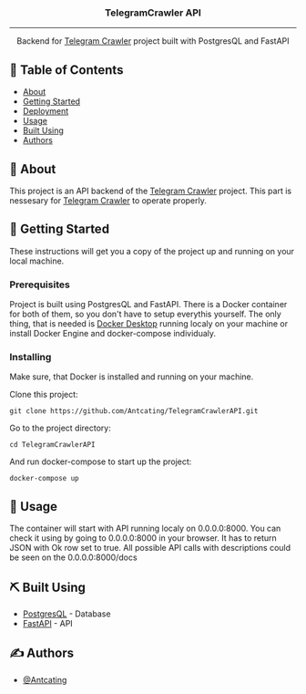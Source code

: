 <h3 align="center">TelegramCrawler API</h3>

---

<p align="center"> Backend for <a href="https://github.com/Antcating/TelegramCrawler">Telegram Crawler</a> project built with PostgresQL and FastAPI
    <br> 
</p>

## 📝 Table of Contents

- [About](#about)
- [Getting Started](#getting_started)
- [Deployment](#deployment)
- [Usage](#usage)
- [Built Using](#built_using)
- [Authors](#authors)

## 🧐 About <a name = "about"></a>

This project is an API backend of the [Telegram Crawler](https://github.com/Antcating/TelegramCrawler) project. 
This part is nessesary for [Telegram Crawler](https://github.com/Antcating/TelegramCrawler) to operate properly. 

## 🏁 Getting Started <a name = "getting_started"></a>

These instructions will get you a copy of the project up and running on your local machine. 

### Prerequisites

Project is built using PostgresQL and FastAPI. There is a Docker container for both of them, so you don't have to setup everythis yourself. The only thing, that is needed is [Docker Desktop](https://www.docker.com/products/docker-desktop/) running localy on your machine or install Docker Engine and docker-compose individualy. 


### Installing

Make sure, that Docker is installed and running on your machine. 

Clone this project:

```
git clone https://github.com/Antcating/TelegramCrawlerAPI.git
```
Go to the project directory:

```
cd TelegramCrawlerAPI
```
And run docker-compose to start up the project:
```
docker-compose up
```

## 🎈 Usage <a name="usage"></a>

The container will start with API running localy on 0.0.0.0:8000. You can check it using by going to 0.0.0.0:8000 in your browser. It has to return JSON with Ok row set to true. All possible API calls with descriptions could be seen on the 0.0.0.0:8000/docs

## ⛏️ Built Using <a name = "built_using"></a>

- [PostgresQL](https://www.postgresql.org/) - Database
- [FastAPI](https://fastapi.tiangolo.com/) - API

## ✍️ Authors <a name = "authors"></a>

- [@Antcating](https://github.com/Antcating)
